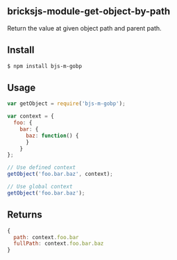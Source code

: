 ## bricksjs-module-get-object-by-path

Return the value at given object path and parent path.

## Install

```bash
$ npm install bjs-m-gobp
```

## Usage

```js
var getObject = require('bjs-m-gobp');

var context = {
  foo: {
    bar: {
      baz: function() {
      }
    }
};

// Use defined context
getObject('foo.bar.baz', context);

// Use global context
getObject('foo.bar.baz');
```

## Returns

```js
{
  path: context.foo.bar
  fullPath: context.foo.bar.baz
}
```
